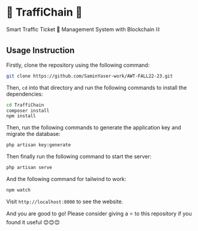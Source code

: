 # 🚥 TraffiChain 🚥

Smart Traffic Ticket 🎫 Management System with Blockchain ⛓️
<!-- __YASER, SAMIN__

_19-39442-1_

_Sec: B_ -->

## Usage Instruction

Firstly, clone the repository using the following command:

```bash
git clone https://github.com/SaminYaser-work/AWT-FALL22-23.git
```
Then, `cd` into that directory and run the following commands to install the dependencies:

```bash
cd TraffiChain
composer install
npm install
```

Then, run the following commands to generate the application key and migrate the database:

```bash
php artisan key:generate
```

Then finally run the following command to start the server:

```bash
php artisan serve
```

And the following command for tailwind to work:

```bash
npm watch
```

Visit `http://localhost:8000` to see the website.

And you are good to go! Please consider giving a ⭐ to this repository if you found it useful 😊😊😊

